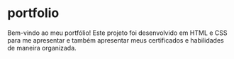 # portfolio
Bem-vindo ao meu portfólio! Este projeto foi desenvolvido em HTML e CSS para me apresentar e também apresentar meus certificados e habilidades de maneira organizada.
